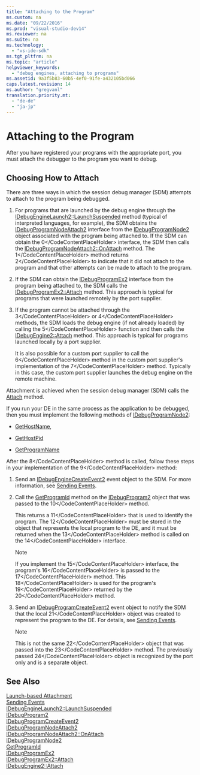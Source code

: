 ```yaml
---
title: "Attaching to the Program"
ms.custom: na
ms.date: "09/22/2016"
ms.prod: "visual-studio-dev14"
ms.reviewer: na
ms.suite: na
ms.technology: 
  - "vs-ide-sdk"
ms.tgt_pltfrm: na
ms.topic: "article"
helpviewer_keywords: 
  - "debug engines, attaching to programs"
ms.assetid: 9a3f5b83-60b5-4ef0-91fe-a432105bd066
caps.latest.revision: 14
ms.author: "gregvanl"
translation.priority.mt: 
  - "de-de"
  - "ja-jp"
---
```

# Attaching to the Program
After you have registered your programs with the appropriate port, you must attach the debugger to the program you want to debug.  
  
## Choosing How to Attach  
 There are three ways in which the session debug manager (SDM) attempts to attach to the program being debugged.  
  
1.  For programs that are launched by the debug engine through the [IDebugEngineLaunch2::LaunchSuspended](../vs140/idebugenginelaunch2--launchsuspended.md) method (typical of interpreted languages, for example), the SDM obtains the [IDebugProgramNodeAttach2](../vs140/idebugprogramnodeattach2.md) interface from the [IDebugProgramNode2](../vs140/idebugprogramnode2.md) object associated with the program being attached to. If the SDM can obtain the <CodeContentPlaceHolder>0\</CodeContentPlaceHolder> interface, the SDM then calls the [IDebugProgramNodeAttach2::OnAttach](../vs140/idebugprogramnodeattach2--onattach.md) method. The <CodeContentPlaceHolder>1\</CodeContentPlaceHolder> method returns <CodeContentPlaceHolder>2\</CodeContentPlaceHolder> to indicate that it did not attach to the program and that other attempts can be made to attach to the program.  
  
2.  If the SDM can obtain the [IDebugProgramEx2](../vs140/idebugprogramex2.md) interface from the program being attached to, the SDM calls the [IDebugProgramEx2::Attach](../vs140/idebugprogramex2--attach.md) method. This approach is typical for programs that were launched remotely by the port supplier.  
  
3.  If the program cannot be attached through the <CodeContentPlaceHolder>3\</CodeContentPlaceHolder> or <CodeContentPlaceHolder>4\</CodeContentPlaceHolder> methods, the SDM loads the debug engine (if not already loaded) by calling the <CodeContentPlaceHolder>5\</CodeContentPlaceHolder> function and then calls the [IDebugEngine2::Attach](../vs140/idebugengine2--attach.md) method. This approach is typical for programs launched locally by a port supplier.  
  
     It is also possible for a custom port supplier to call the <CodeContentPlaceHolder>6\</CodeContentPlaceHolder> method in the custom port supplier's implementation of the <CodeContentPlaceHolder>7\</CodeContentPlaceHolder> method. Typically in this case, the custom port supplier launches the debug engine on the remote machine.  
  
 Attachment is achieved when the session debug manager (SDM) calls the [Attach](../vs140/idebugengine2--attach.md) method.  
  
 If you run your DE in the same process as the application to be debugged, then you must implement the following methods of [IDebugProgramNode2](../vs140/idebugprogramnode2.md):  
  
-   [GetHostName](../vs140/idebugprogramnode2--gethostname.md),  
  
-   [GetHostPid](../vs140/idebugprogramnode2--gethostpid.md)  
  
-   [GetProgramName](../vs140/idebugprogramnode2--getprogramname.md)  
  
 After the <CodeContentPlaceHolder>8\</CodeContentPlaceHolder> method is called, follow these steps in your implementation of the <CodeContentPlaceHolder>9\</CodeContentPlaceHolder> method:  
  
1.  Send an [IDebugEngineCreateEvent2](../vs140/idebugenginecreateevent2.md) event object to the SDM. For more information, see [Sending Events](../vs140/sending-events.md).  
  
2.  Call the [GetProgramId](../vs140/idebugprogram2--getprogramid.md) method on the [IDebugProgram2](../vs140/idebugprogram2.md) object that was passed to the <CodeContentPlaceHolder>10\</CodeContentPlaceHolder> method.  
  
     This returns a <CodeContentPlaceHolder>11\</CodeContentPlaceHolder> that is used to identify the program. The <CodeContentPlaceHolder>12\</CodeContentPlaceHolder> must be stored in the object that represents the local program to the DE, and it must be returned when the <CodeContentPlaceHolder>13\</CodeContentPlaceHolder> method is called on the <CodeContentPlaceHolder>14\</CodeContentPlaceHolder> interface.  
  
    > [!NOTE]
    >  If you implement the <CodeContentPlaceHolder>15\</CodeContentPlaceHolder> interface, the program's <CodeContentPlaceHolder>16\</CodeContentPlaceHolder> is passed to the <CodeContentPlaceHolder>17\</CodeContentPlaceHolder> method. This <CodeContentPlaceHolder>18\</CodeContentPlaceHolder> is used for the program's <CodeContentPlaceHolder>19\</CodeContentPlaceHolder> returned by the <CodeContentPlaceHolder>20\</CodeContentPlaceHolder> method.  
  
3.  Send an [IDebugProgramCreateEvent2](../vs140/idebugprogramcreateevent2.md) event object to notify the SDM that the local <CodeContentPlaceHolder>21\</CodeContentPlaceHolder> object was created to represent the program to the DE. For details, see [Sending Events](../vs140/sending-events.md).  
  
    > [!NOTE]
    >  This is not the same <CodeContentPlaceHolder>22\</CodeContentPlaceHolder> object that was passed into the <CodeContentPlaceHolder>23\</CodeContentPlaceHolder> method. The previously passed <CodeContentPlaceHolder>24\</CodeContentPlaceHolder> object is recognized by the port only and is a separate object.  
  
## See Also  
 [Launch-based Attachment](../vs140/launch-based-attachment.md)   
 [Sending Events](../vs140/sending-events.md)   
 [IDebugEngineLaunch2::LaunchSuspended](../vs140/idebugenginelaunch2--launchsuspended.md)   
 [IDebugProgram2](../vs140/idebugprogram2.md)   
 [IDebugProgramCreateEvent2](../vs140/idebugprogramcreateevent2.md)   
 [IDebugProgramNodeAttach2](../vs140/idebugprogramnodeattach2.md)   
 [IDebugProgramNodeAttach2::OnAttach](../vs140/idebugprogramnodeattach2--onattach.md)   
 [IDebugProgramNode2](../vs140/idebugprogramnode2.md)   
 [GetProgramId](../vs140/idebugprogram2--getprogramid.md)   
 [IDebugProgramEx2](../vs140/idebugprogramex2.md)   
 [IDebugProgramEx2::Attach](../vs140/idebugprogramex2--attach.md)   
 [IDebugEngine2::Attach](../vs140/idebugengine2--attach.md)